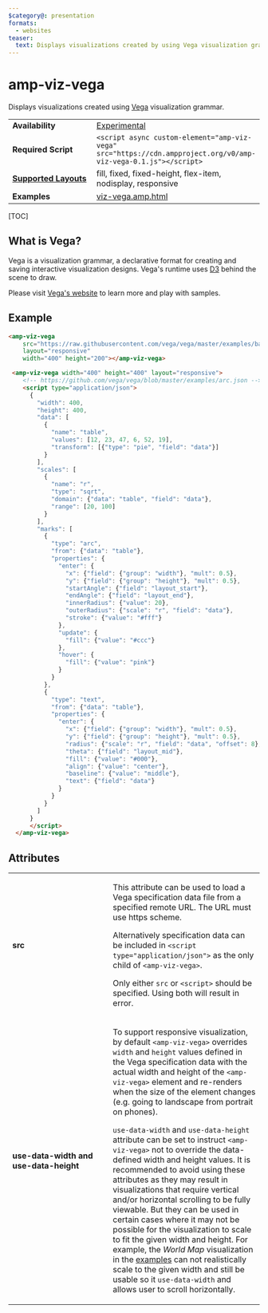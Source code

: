 ```yaml
---
$category@: presentation
formats:
  - websites
teaser:
  text: Displays visualizations created by using Vega visualization grammar.
---
```

<!---
Copyright 2016 The AMP HTML Authors. All Rights Reserved.

Licensed under the Apache License, Version 2.0 (the "License");
you may not use this file except in compliance with the License.
You may obtain a copy of the License at

      http://www.apache.org/licenses/LICENSE-2.0

Unless required by applicable law or agreed to in writing, software
distributed under the License is distributed on an "AS-IS" BASIS,
WITHOUT WARRANTIES OR CONDITIONS OF ANY KIND, either express or implied.
See the License for the specific language governing permissions and
limitations under the License.
-->

# amp-viz-vega

Displays visualizations created using <a href="https://vega.github.io/vega/">Vega</a> visualization grammar.

<table>
  <tr>
    <td width="40%"><strong>Availability</strong></td>
    <td><a href="https://www.ampproject.org/docs/reference/experimental.html">Experimental</a></td>
  </tr>
  <tr>
    <td width="40%"><strong>Required Script</strong></td>
    <td><code>&lt;script async custom-element="amp-viz-vega" src="https://cdn.ampproject.org/v0/amp-viz-vega-0.1.js">&lt;/script></code></td>
  </tr>
  <tr>
    <td class="col-fourty"><strong><a href="https://www.ampproject.org/docs/guides/responsive/control_layout.html">Supported Layouts</a></strong></td>
    <td>fill, fixed, fixed-height, flex-item, nodisplay, responsive</td>
  </tr>
  <tr>
    <td width="40%"><strong>Examples</strong></td>
    <td><a href="https://github.com/ampproject/amphtml/blob/master/examples/viz-vega.amp.html">viz-vega.amp.html</a></td>
  </tr>
</table>

[TOC]

## What is Vega?
Vega is a visualization grammar, a declarative format for creating and saving
interactive visualization designs. Vega's runtime uses [D3](https://github.com/d3/d3)
behind the scene to draw.

Please visit [Vega's website](https://vega.github.io/vega/)
to learn more and play with samples.

## Example

```html
<amp-viz-vega
    src="https://raw.githubusercontent.com/vega/vega/master/examples/bar.json"
    layout="responsive"
    width="400" height="200"></amp-viz-vega>
```

```html
 <amp-viz-vega width="400" height="400" layout="responsive">
    <!-- https://github.com/vega/vega/blob/master/examples/arc.json -->
    <script type="application/json">
      {
        "width": 400,
        "height": 400,
        "data": [
          {
            "name": "table",
            "values": [12, 23, 47, 6, 52, 19],
            "transform": [{"type": "pie", "field": "data"}]
          }
        ],
        "scales": [
          {
            "name": "r",
            "type": "sqrt",
            "domain": {"data": "table", "field": "data"},
            "range": [20, 100]
          }
        ],
        "marks": [
          {
            "type": "arc",
            "from": {"data": "table"},
            "properties": {
              "enter": {
                "x": {"field": {"group": "width"}, "mult": 0.5},
                "y": {"field": {"group": "height"}, "mult": 0.5},
                "startAngle": {"field": "layout_start"},
                "endAngle": {"field": "layout_end"},
                "innerRadius": {"value": 20},
                "outerRadius": {"scale": "r", "field": "data"},
                "stroke": {"value": "#fff"}
              },
              "update": {
                "fill": {"value": "#ccc"}
              },
              "hover": {
                "fill": {"value": "pink"}
              }
            }
          },
          {
            "type": "text",
            "from": {"data": "table"},
            "properties": {
              "enter": {
                "x": {"field": {"group": "width"}, "mult": 0.5},
                "y": {"field": {"group": "height"}, "mult": 0.5},
                "radius": {"scale": "r", "field": "data", "offset": 8},
                "theta": {"field": "layout_mid"},
                "fill": {"value": "#000"},
                "align": {"value": "center"},
                "baseline": {"value": "middle"},
                "text": {"field": "data"}
              }
            }
          }
        ]
      }
      </script>
  </amp-viz-vega>
```

## Attributes

<table>
  <tr>
    <td width="40%"><p><strong>src</strong></p></td>
    <td><p>This attribute can be used to load a Vega specification data file
from a specified remote URL. The URL must use https scheme.<br></p>
<p>Alternatively specification data can be included in <code>&lt;script type="application/json"&gt;</code>
as the only child of <code>&lt;amp-viz-vega&gt;</code>.<br></p>
<p>Only either <code>src</code> or <code>&lt;script&gt;</code> should be specified. Using both will result in error.</p></td>
  </tr>
  <tr>
    <td width="40%"><p><strong>use-data-width and use-data-height</strong></p></td>
    <td><p>To support responsive visualization, by default <code>&lt;amp-viz-vega&gt;</code> overrides <code>width</code>
and <code>height</code> values defined in the Vega specification data with the actual width
and height of the <code>&lt;amp-viz-vega&gt;</code> element and re-renders when the size of the
element changes (e.g. going to landscape from portrait on phones).<br></p>
<p><code>use-data-width</code> and <code>use-data-height</code> attribute can be set to instruct <code>&lt;amp-viz-vega&gt;</code>
not to override the data-defined width and height values. It is recommended to avoid
using these attributes as they may result in visualizations that require vertical
and/or horizontal scrolling to be fully viewable. But they can be used in certain
cases where it may not be possible for the visualization to scale to fit the given
width and height. For example, the <em>World Map</em> visualization in the
<a href="https://github.com/ampproject/amphtml/blob/master/examples/viz-vega.amp.html">examples</a>
can not realistically scale to the given width and still be usable so it <code>use-data-width</code>
and allows user to scroll horizontally.</p></td>
  </tr>
</table>
